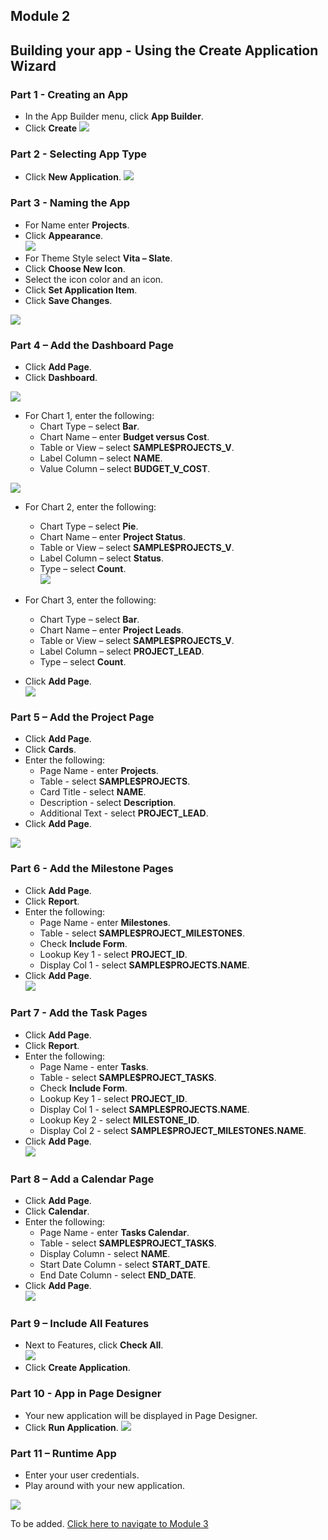 ## Module 2

## Building your app - Using the Create Application Wizard

### **Part 1** - Creating an App

- In the App Builder menu, click **App Builder**.
- Click **Create**
![](images/section3/3.1.PNG)

### **Part 2** - Selecting App Type

- Click **New Application**.
![](images/section3/3.2.PNG)

### **Part 3** - Naming the App
- For Name enter **Projects**.
- Click **Appearance**.  
![](images/section3/3.3.PNG)
- For Theme Style select **Vita – Slate**.
- Click **Choose New Icon**.
- Select the icon color and an icon.
- Click **Set Application Item**.
- Click **Save Changes**. 

![](images/section3/3.3(1).PNG)

### **Part 4** – Add the Dashboard Page

- Click **Add Page**.
- Click **Dashboard**.

![](images/section3/3.4.PNG)

- For Chart 1, enter the following:
   - Chart Type – select **Bar**.
   - Chart Name – enter **Budget versus Cost**.
   - Table or View – select **SAMPLE$PROJECTS_V**.
   - Label Column – select **NAME**.
   - Value Column – select **BUDGET_V_COST**.

 ![](images/section3/3.4(1).PNG) 

- For Chart 2, enter the following:
   - Chart Type – select **Pie**.
   - Chart Name – enter **Project Status**.
   - Table or View – select **SAMPLE$PROJECTS_V**.
   - Label Column – select **Status**.
   - Type – select **Count**.  
![](images/section3/3.4(2).PNG)  

- For Chart 3, enter the following:
   - Chart Type – select **Bar**.
   - Chart Name – enter **Project Leads**.
   - Table or View – select **SAMPLE$PROJECTS_V**.
   - Label Column – select **PROJECT_LEAD**.
   - Type – select **Count**.
- Click **Add Page**.  
![](images/section3/3.4(3).PNG)  

### **Part 5** – Add the Project Page

- Click **Add Page**.
- Click **Cards**.
- Enter the following:
   - Page Name - enter **Projects**.
   - Table - select **SAMPLE$PROJECTS**.
   - Card Title - select **NAME**.
   - Description - select **Description**.
   - Additional Text - select **PROJECT_LEAD**.
- Click **Add Page**.

![](images/section3/3.5.PNG) 

### **Part 6** - Add the Milestone Pages

- Click **Add Page**.
- Click **Report**.
- Enter the following:
  - Page Name - enter **Milestones**.
  - Table - select **SAMPLE$PROJECT_MILESTONES**.
  - Check **Include Form**. 
  - Lookup Key 1 - select **PROJECT_ID**.
  - Display Col 1 - select **SAMPLE$PROJECTS.NAME**.
- Click **Add Page**.  
![](images/section3/3.6.PNG)

### **Part 7** - Add the Task Pages

- Click **Add Page**.
- Click **Report**.
- Enter the following:
  - Page Name - enter **Tasks**. 
  - Table - select **SAMPLE$PROJECT_TASKS**.
  - Check **Include Form**. 
  - Lookup Key 1 - select **PROJECT_ID**.
  - Display Col 1 - select **SAMPLE$PROJECTS.NAME**.
  - Lookup Key 2 - select **MILESTONE_ID**. 
  - Display Col 2 - select **SAMPLE$PROJECT_MILESTONES.NAME**.
- Click **Add Page**.  
![](images/section3/3.7.PNG)

### **Part 8** – Add a Calendar Page

- Click **Add Page**.
- Click **Calendar**.
- Enter the following:
  - Page Name - enter **Tasks Calendar**.
  - Table - select **SAMPLE$PROJECT_TASKS**.
  - Display Column - select **NAME**.
  - Start Date Column - select **START_DATE**.
  - End Date Column - select **END_DATE**.
- Click **Add Page**.  
![](images/section3/3.8.PNG)

### **Part 9** – Include All Features

- Next to Features, click **Check All**.  
![](images/section3/3.9.PNG)
- Click **Create Application**.

### **Part 10** - App in Page Designer

- Your new application will be displayed in Page Designer.
- Click **Run Application**.
![](images/section3/3.10.PNG)

### **Part 11** – Runtime App

- Enter your user credentials.
- Play around with your new application.

![](images/section3/3.11.PNG)

To be added. [Click here to navigate to Module 3](3-recreating-the-pp-improving-the-generated-app.md)  
